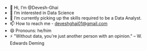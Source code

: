 - 👋 Hi, I’m @Devesh-Ghai
- 👀 I’m interested in Data Science
- 🌱 I’m currently picking up the skills required to be a Data Analyst.
- 📫 How to reach me - deveshghai01@gmail.com
- 😄 Pronouns: he/him
- ⚡ "Without data, you're just another person with an opinion." – W. Edwards Deming
  
<!---
Devesh-Ghai/Devesh-Ghai is a ✨ special ✨ repository because its `README.md` (this file) appears on your GitHub profile.
You can click the Preview link to take a look at your changes.
--->
